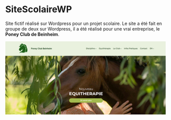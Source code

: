 # SiteScolaireWP
Site fictif réalisé sur Wordpress pour un projet scolaire. Le site a été fait en groupe de deux sur Wordpress, il a été réalisé pour une vrai entreprise, le **Poney Club de Beinheim**. 

<img src="index.png">
